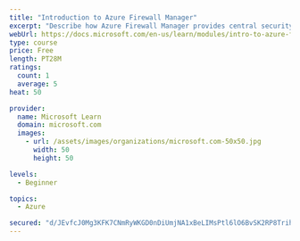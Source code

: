 ```yaml
---
title: "Introduction to Azure Firewall Manager"
excerpt: "Describe how Azure Firewall Manager provides central security policy and route management for your cloud-based security perimeters. Determine whether Azure Firewall Manager can help you secure your cloud perimeters."
webUrl: https://docs.microsoft.com/en-us/learn/modules/intro-to-azure-firewall-manager/
type: course
price: Free
length: PT28M
ratings:
  count: 1
  average: 5
heat: 50

provider:
  name: Microsoft Learn
  domain: microsoft.com
  images:
    - url: /assets/images/organizations/microsoft.com-50x50.jpg
      width: 50
      height: 50

levels:
  - Beginner

topics:
  - Azure

secured: "d/JEvfcJ0Mg3KFK7CNmRyWKGD0nDiUmjNA1xBeLIMsPtl6lO6BvSK2RP8Trihva1/VODnQdiVBGzE/MhCu1rzZVwrZbinPG14GqRxPumHFqCXcplb45preowPoz62XMxD2g+shzNwVamZ4tCwtVEpguelbUyZQ2jMaWkX7DeFwXbsG/RtoxA01cORBjR5ZRqvKu9JjryRvoay83+o6zDlpSP6/Pax6wGBABa6FWE3jFkYpNay3cRM8ACqL39iutESN7bEjNk1HfIP8Lq4tJbDoxZjqi71m5B+Fse7RXhSuEjFG/1qkLVIuSG3MhNKNdgrJHVHTonlG2o99vKdX3FGeelstOG8Za1sSfL1gPUwlDPKDo1Fxcr8ZAQbWJ9mgdtm9nQIBNbBqA91wxH+4tVHLR+Js5rjgOUh96OtGzyn+U=;hOMX6pzxIDZfnKmvVJRLTA=="
---
```


